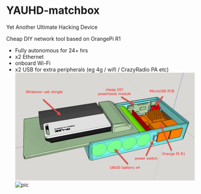 # YAUHD-matchbox

Yet Another Ultimate Hacking Device 

Cheap DIY network tool based on OrangePi R1

* Fully autonomous for 24+ hrs
* x2 Ethernet
* onboard Wi-Fi
* x2 USB for extra peripherals (eg 4g / wifi / CrazyRadio PA etc)
![pic](https://raw.githubusercontent.com/J-Run/YAUHD-matchbox/master/images/preview.png)
![pic](https://raw.githubusercontent.com/J-Run/YAUHD-matchbox/master/images/yauhd_anim.gif)
